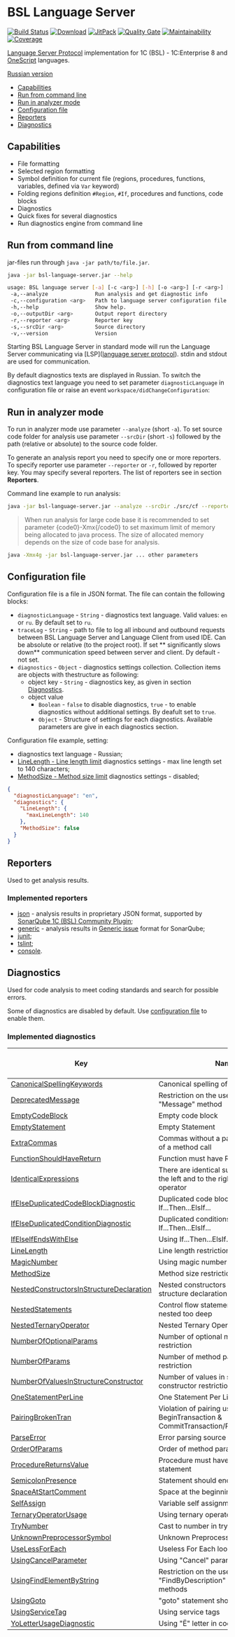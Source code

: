 # BSL Language Server

[![Build Status](https://travis-ci.org/1c-syntax/bsl-language-server.svg?branch=master)](https://travis-ci.org/1c-syntax/bsl-language-server)
[![Download](https://img.shields.io/github/release/1c-syntax/bsl-language-server.svg?label=download&style=flat-square)](https://github.com/1c-syntax/bsl-language-server/releases/latest)
[![JitPack](https://jitpack.io/v/1c-syntax/bsl-language-server.svg)](https://jitpack.io/#1c-syntax/bsl-language-server)
[![Quality Gate](https://sonarcloud.io/api/project_badges/measure?project=1c-syntax_bsl-language-server&metric=alert_status)](https://sonarcloud.io/dashboard?id=1c-syntax_bsl-language-server)
[![Maintainability](https://sonarcloud.io/api/project_badges/measure?project=1c-syntax_bsl-language-server&metric=sqale_rating)](https://sonarcloud.io/dashboard?id=1c-syntax_bsl-language-server)
[![Coverage](https://sonarcloud.io/api/project_badges/measure?project=1c-syntax_bsl-language-server&metric=coverage)](https://sonarcloud.io/dashboard?id=1c-syntax_bsl-language-server)

[Language Server Protocol](https://microsoft.github.io/language-server-protocol/) implementation for 1C (BSL) - 1C:Enterprise 8 and [OneScript](http://oscript.io) languages.

[Russian version](../index.md)

- <a href="#capabilities">Capabilities</a>
- <a href="#cli">Run from command line</a>
- <a href="#analyze">Run in analyzer mode</a>
- <a href="#configuration">Configuration file</a>
- <a href="#reporters">Reporters</a>
- <a href="#diagnostics">Diagnostics</a>

<a id="capabilities"></a>

## Capabilities

- File formatting
- Selected region formatting
- Symbol definition for current file (regions, procedures, functions, variables, defined via `Var` keyword)
- Folding regions definition `#Region`, `#If`, procedures and functions, code blocks
- Diagnostics
- Quick fixes for several diagnostics
- Run diagnostics engine from command line

<a id="cli"></a>

## Run from command line

jar-files run through `java -jar path/to/file.jar`.

```sh
java -jar bsl-language-server.jar --help

usage: BSL language server [-a] [-c <arg>] [-h] [-o <arg>] [-r <arg>] [-s <arg>]
 -a,--analyze               Run analysis and get diagnostic info
 -c,--configuration <arg>   Path to language server configuration file
 -h,--help                  Show help.
 -o,--outputDir <arg>       Output report directory
 -r,--reporter <arg>        Reporter key
 -s,--srcDir <arg>          Source directory
 -v,--version               Version
```

Starting BSL Language Server in standard mode will run the Language Server communicating via [LSP]([language server protocol](https://microsoft.github.io/language-server-protocol/)). stdin and stdout are used for communication.

By default diagnostics texts are displayed in Russian. To switch the diagnostics text language you need to set parameter `diagnosticLanguage` in configuration file or raise an event `workspace/didChangeConfiguration`:

<a id="analyze"></a>

## Run in analyzer mode

To run in analyzer mode use parameter `--analyze` (short `-a`). To set source code folder for analysis use parameter
`--srcDir` (short `-s`) followed by the path (relative or absolute) to the source code folder.

To generate an analysis report you need to specify one or more reporters. To specify reporter use parameter `--reporter` or `-r`, followed by reporter key. You may specify several reporters. The list of reporters see in section  **Reporters**.

Command line example to run analysis:

```sh
java -jar bsl-language-server.jar --analyze --srcDir ./src/cf --reporter json
```

> When run analysis for large code base it is recommended to set parameter {code0}-Xmx{/code0} to set maximum limit of  memory being allocated to java process. The size of allocated memory depends on the size of code base for analysis.

```sh
java -Xmx4g -jar bsl-language-server.jar ... other parameters
```

<a id="configuration"></a>

## Configuration file

Configuration file is a file in JSON format.
The file can contain the following blocks:

- `diagnosticLanguage` - `String` - diagnostics text language. Valid values: `en` or `ru`. By default set to `ru`.
- `traceLog` - `String` - path to file to log all inbound and outbound requests between BSL Language Server and Language Client from used IDE. Can be absolute or relative (to the project root). If set ** significantly slows down** communication speed between server and client. Dy default - not set.
- `diagnostics` - `Object` - diagnostics settings collection. Collection items are objects with thestructure as following:
    - object key - `String` - diagnostics key, as given in section <a href="#diagnostics">Diagnostics</a>.
    - object value
        - `Boolean` - `false` to disable diagnostics, `true` - to enable diagnostics without additional settings. By deafult set to `true`.
        - `Object` - Structure of settings for each diagnostics. Available parameters are give in each diagnostics section.

Configuration file example, setting:

- diagnostics text language - Russian;
- [LineLength - Line length limit](diagnostics/LineLength.md) diagnostics settings - max line length set to 140 characters;
- [MethodSize - Method size limit](diagnostics/MethodSize.md) diagnostics settings - disabled;

```json
{
  "diagnosticLanguage": "en",
  "diagnostics": {
    "LineLength": {
      "maxLineLength": 140
    },
    "MethodSize": false
  }
}
```

<a id="reporters"></a>

## Reporters

Used to get analysis results.

### Implemented reporters

- [json](reporters/json.md) - analysis results in proprietary JSON format, supported by [SonarQube 1C (BSL) Community Plugin](https://github.com/1c-syntax/sonar-bsl-plugin-community);
- [generic](reporters/generic.md) - analysis results in [Generic issue](https://docs.sonarqube.org/latest/analysis/generic-issue/) format for SonarQube;
- [junit](reporters/junit.md);
- [tslint](reporters/tslint.md);
- [console](reporters/console.md).

<a id="diagnostics"></a>

## Diagnostics

Used for code analysis to meet coding standards and search for possible errors.

Some of diagnostics are disabled by default. Use <a href="#configuration">configuration file</a> to enable them.

### Implemented diagnostics

| Key                                                                                                 | Name                                                                                        | Enabled by default |
| --------------------------------------------------------------------------------------------------- | ------------------------------------------------------------------------------------------- | :----------------: |
| [CanonicalSpellingKeywords](diagnostics/CanonicalSpellingKeywords.md)                               | Canonical spelling of keywords                                                              |        Yes         |
| [DeprecatedMessage](diagnostics/DeprecatedMessage.md)                                               | Restriction on the use of deprecated "Message" method                                       |        Yes         |
| [EmptyCodeBlock](diagnostics/EmptyCodeBlock.md)                                                     | Empty code block                                                                            |        Yes         |
| [EmptyStatement](diagnostics/EmptyStatement.md)                                                     | Empty Statement                                                                             |        Yes         |
| [ExtraCommas](diagnostics/ExtraCommas.md)                                                           | Commas without a parameter at the end of a method call                                      |        Yes         |
| [FunctionShouldHaveReturn](diagnostics/FunctionShouldHaveReturn.md)                                 | Function must have Return statement                                                         |        Yes         |
| [IdenticalExpressions](diagnostics/IdenticalExpressions.md)                                         | There are identical sub-expressions to the left and to the right of the 'foo' operator      |        Yes         |
| [IfElseDuplicatedCodeBlockDiagnostic](diagnostics/IfElseDuplicatedCodeBlock.md)                     | Duplicated code blocks in If...Then...ElsIf...                                              |        Yes         |
| [IfElseDuplicatedConditionDiagnostic](diagnostics/IfElseDuplicatedCondition.md)                     | Duplicated conditions in If...Then...ElsIf...                                               |        Yes         |
| [IfElseIfEndsWithElse](diagnostics/IfElseIfEndsWithElse.md)                                         | Using If...Then...ElsIf... statement                                                        |        Yes         |
| [LineLength](diagnostics/LineLength.md)                                                             | Line length restriction                                                                     |        Yes         |
| [MagicNumber](diagnostics/MagicNumber.md)                                                           | Using magic number                                                                          |        Yes         |
| [MethodSize](diagnostics/MethodSize.md)                                                             | Method size restriction                                                                     |        Yes         |
| [NestedConstructorsInStructureDeclaration](diagnostics/NestedConstructorsInStructureDeclaration.md) | Nested constructors with parameters in structure declaration                                |        Yes         |
| [NestedStatements](diagnostics/NestedStatements.md)                                                 | Control flow statements should not be nested too deep                                       |        Yes         |
| [NestedTernaryOperator](diagnostics/NestedTernaryOperator.md)                                       | Nested Ternary Operator                                                                     |        Yes         |
| [NumberOfOptionalParams](diagnostics/NumberOfOptionalParams.md)                                     | Number of optional method parameters restriction                                            |        Yes         |
| [NumberOfParams](diagnostics/NumberOfParams.md)                                                     | Number of method parameters restriction                                                     |        Yes         |
| [NumberOfValuesInStructureConstructor](diagnostics/NumberOfValuesInStructureConstructor.md)         | Number of values in structure constructor restriction                                       |        Yes         |
| [OneStatementPerLine](diagnostics/OneStatementPerLine.md)                                           | One Statement Per Line                                                                      |        Yes         |
| [PairingBrokenTran](diagnostics/PairingBrokenTran.md)                                               | Violation of pairing using methods BeginTransaction & CommitTransaction/RollbackTransaction |        Yes         |
| [ParseError](diagnostics/ParseError.md)                                                             | Error parsing source code                                                                   |        Yes         |
| [OrderOfParams](diagnostics/OrderOfParams.md)                                                       | Order of method parameters                                                                  |        Yes         |
| [ProcedureReturnsValue](diagnostics/ProcedureReturnsValue.md)                                       | Procedure must have no Return statement                                                     |        Yes         |
| [SemicolonPresence](diagnostics/SemicolonPresence.md)                                               | Statement should end with ";"                                                               |        Yes         |
| [SpaceAtStartComment](diagnostics/SpaceAtStartComment.md)                                           | Space at the beginning of the comment                                                       |        Yes         |
| [SelfAssign](diagnostics/SelfAssign.md)                                                             | Variable self assignment                                                                    |        Yes         |
| [TernaryOperatorUsage](diagnostics/TernaryOperatorUsage.md)                                         | Using ternary operator                                                                      |        Yes         |
| [TryNumber](diagnostics/TryNumber.md)                                                               | Cast to number in try catch block                                                           |        Yes         |
| [UnknownPreprocessorSymbol](diagnostics/UnknownPreprocessorSymbol.md)                               | Unknown Preprocessor Symbol                                                                 |        Yes         |
| [UseLessForEach](diagnostics/UseLessForEach.md)                                                     | Useless For Each loop                                                                       |        Yes         |
| [UsingCancelParameter](diagnostics/UsingCancelParameter.md)                                         | Using "Cancel" parameter                                                                    |        Yes         |
| [UsingFindElementByString](diagnostics/UsingFindElementByString.md)                                 | Restriction on the use of "FindByDescription" and "FindByCode" methods                      |        Yes         |
| [UsingGoto](diagnostics/UsingGoto.md)                                                               | "goto" statement should not be used                                                         |        Yes         |
| [UsingServiceTag](diagnostics/UsingServiceTag.md)                                                   | Using service tags                                                                          |        Yes         |
| [YoLetterUsageDiagnostic](diagnostics/YoLetterUsage.md)                                             | Using "Ё" letter in code                                                                    |        Yes         |
